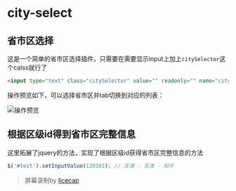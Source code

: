# city-select

## 省市区选择
这是一个简单的省市区选择插件，只需要在需要显示input上加上`citySelector`这个calss就行了

```html
<input type="text" class="citySelector" value="" readonly="" name="citySelector" >
```
操作预览如下，可以选择省市区并tab切换到对应的列表：

![操作预览](http://7xl2p7.com1.z0.glb.clouddn.com/city-select.gif)


## 根据区级id得到省市区完整信息

这里拓展了jquery的方法，实现了根据区级id获得省市区完整信息的方法

```js
$('#test').setInputValue(120101); // 天津 - 天津 - 和平
```

> 屏幕录制by [licecap](http://www.cockos.com/licecap/)